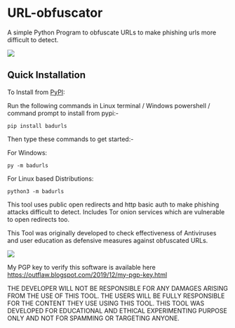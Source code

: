 # URL-obfuscator

A simple Python Program to obfuscate URLs to make phishing urls more difficult to detect.

<img src="https://github.com/Anish-M-code/URL-obfuscator/raw/master/screenshot.png">

Quick Installation
------------------

To Install from [PyPI](https://pypi.org/project/badurls/):

Run the following commands in Linux terminal / Windows powershell / command prompt to install from pypi:-

```
pip install badurls
```
Then type these commands to get started:-

For Windows:
```
py -m badurls
```
For Linux based Distributions:
```
python3 -m badurls
```

This tool uses public open redirects and http basic auth to make phishing attacks
difficult to detect. Includes Tor onion services which are vulnerable to open redirects too.

This Tool was originally developed to check effectiveness of Antiviruses and user education as defensive measures against obfuscated URLs.

<img src="https://github.com/Anish-M-code/URL-obfuscator/raw/master/screenshot.png">

My PGP key to verify this software is available here https://outflaw.blogspot.com/2019/12/my-pgp-key.html

THE DEVELOPER WILL NOT BE RESPONSIBLE FOR ANY DAMAGES ARISING FROM THE USE OF THIS TOOL. THE USERS WILL BE FULLY RESPONSIBLE FOR THE CONTENT THEY USE USING THIS TOOL.
THIS TOOL WAS DEVELOPED FOR EDUCATIONAL AND ETHICAL EXPERIMENTING PURPOSE ONLY AND NOT FOR SPAMMING OR TARGETING ANYONE.
